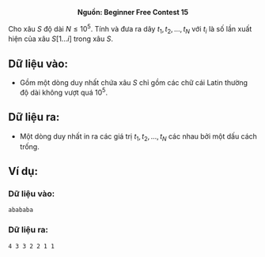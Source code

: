 **<center>Nguồn: Beginner Free Contest 15</center>**

Cho xâu $S$ độ dài $N ≤ 10^5$. Tính và đưa ra dãy $t_1, t_2, ..., t_N$ với $t_i$ là số lần xuất hiện của xâu $S[1...i]$ trong xâu $S$.

## Dữ liệu vào:
- Gồm một dòng duy nhất chứa xâu $S$ chỉ gồm các chữ cái Latin thường độ dài không vượt quá $10^5$.

## Dữ liệu ra:
- Một dòng duy nhất in ra các giá trị $t_1, t_2, ..., t_N$ các nhau bởi một dấu cách trống.

## Ví dụ:
### Dữ liệu vào:
```
abababa
```

### Dữ liệu ra:
```
4 3 3 2 2 1 1
```